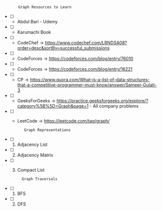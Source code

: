            Graph Resources to Learn
- [ ] * Abdul Bari - Udemy
- [ ] * Karumachi Book
- [ ] * CodeChef -> https://www.codechef.com/LRNDSA08?order=desc&sortBy=successful_submissions
- [ ] * CodeForces -> https://codeforces.com/blog/entry/76010
- [ ] * CodeForces -> https://codeforces.com/blog/entry/16221
- [ ] * CP -> https://www.quora.com/What-is-a-list-of-data-structures-that-a-competitive-programmer-must-know/answer/Sameer-Gulati-3
- [ ] * GeeksForGeeks -> https://practice.geeksforgeeks.org/explore/?category%5B%5D=Graph&page=1 - All company problems
- [ ] * LeetCode -> https://leetcode.com/tag/graph/

           Graph Representations
- [ ] 1. Adjacency List
- [ ] 2. Adjacency Matrix
- [ ] 3. Compact List

           Graph Traversals
- [ ] 1. BFS
- [ ] 2. DFS

